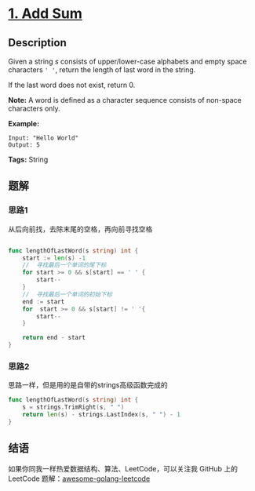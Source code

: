 # [1. Add Sum][title]

## Description

Given a string *s* consists of upper/lower-case alphabets and empty space characters `' '`, return the length of last word in the string.

If the last word does not exist, return 0.

**Note:** A word is defined as a character sequence consists of non-space characters only.

**Example:**

```
Input: "Hello World"
Output: 5
```

**Tags:** String


## 题解
### 思路1
从后向前找，去除末尾的空格，再向前寻找空格
```go

func lengthOfLastWord(s string) int {
	start := len(s) -1
	//	寻找最后一个单词的尾下标
	for start >= 0 && s[start] == ' ' {
		start--
	}
	//	寻找最后一个单词的初始下标
	end := start
	for  start >= 0 && s[start] != ' '{
		start--
	}

	return end - start
}
```
### 思路2
思路一样，但是用的是自带的strings高级函数完成的
```go
func lengthOfLastWord(s string) int {
	s = strings.TrimRight(s, " ")
	return len(s) - strings.LastIndex(s, " ") - 1
}
```

## 结语

如果你同我一样热爱数据结构、算法、LeetCode，可以关注我 GitHub 上的 LeetCode 题解：[awesome-golang-leetcode][me]

[title]: https://leetcode.com/problems/length-of-last-word/description/
[me]: https://github.com/kylesliu/awesome-golang-leetcode
